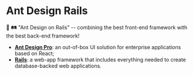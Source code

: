 # Ant Design Rails

🚆 🛤️ "Ant Design on Rails" -- combining the best front-end framework with the best back-end framework!
- **[Ant Design Pro](https://pro.ant.design/)**: an out-of-box UI solution for enterprise applications based on React;
- **[Rails](https://rubyonrails.org/)**: a web-app framework that includes everything needed to create database-backed web applications.
